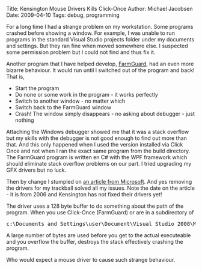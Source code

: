 Title: Kensington Mouse Drivers Kills Click-Once
Author: Michael Jacobsen
Date: 2009-04-10
Tags: debug, programming

For a long time I had a strange problem on my workstation. Some
programs crashed before showing a window. For example, I was unable to
run programs in the standard Visual Studio projects folder under my
documents and settings. But they ran fine when moved somewhere else. I
suspected some permission problem but I could not find and thus fix
it.

Another program that I have helped develop, <a
href="www.farmguard.com">FarmGuard</a>, had an even more bizarre
behaviour. It would run until I switched out of the program and back!
That is,

<ul>
<li>Start the program</li>
<li>Do none or some work in the program - it works perfectly</li>
<li>Switch to another window - no matter which</li>
<li>Switch back to the FarmGuard window</li>
<li>Crash! The window simply disappears - no asking about debugger - just nothing</li>
</ul>

Attaching the Windows debugger showed me that it was a stack overflow
but my skills with the debugger is not good enough to find out more
than that. And this only happened when I used the version installed
via Click Once and not when I ran the exact same program from the
build directory. The FarmGuard program is written en C# with the WPF
framework which should eliminate stack overflow problems on our
part. I tried upgrading my GFX drivers but no luck.

Then by change I stumpled on <a
href="http://blogs.msdn.com/winformsue/archive/2006/05/22/604103.aspx">an
article from Microsoft</a>. And yes removing the drivers for my
trackball solved all my issues. Note the date on the article - it is
from 2006 and Kensington has not fixed their drivers yet!

The driver uses a 128 byte buffer to do something about the path of
the program. When you use Click-Once (FarmGuard) or are in a subdirectory of

<pre class="prettyprint">
c:\Documents and Settings\user\Document\Visual Studio 2008\My Projects\.
</pre> 

A large number of bytes are used before you get to the actual
executeable and you overflow the buffer, destroys the stack
effectively crashing the program.

Who would expect a mouse driver to cause such strange behaviour.